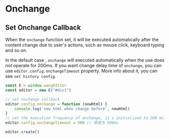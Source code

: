 # Onchange

## Set Onchange Callback

When the `onchange` function set, it will be executed automatically after the content change due to user's actions, such as mouse click, keyboard typing and so on.

In the default case , `onchange` will executed automatically when the use does not operate for 200ms. If you want change delay time of `onchange`, you can use `editor.config.onchangeTimeout` property. More info about it, you can see `set history config`.

```jsx
const E = window.wangEditor
const editor = new E("#div1")

// set onchange callback
editor.config.onchange = function (newHtml) {
    console.log('new html when change before', newHtml)
}
// set the execution frequency of onchange, it's initialized to 200 milliseconds.
editor.config.onchangeTimeout = 500 // 修改为 500ms

editor.create()
```